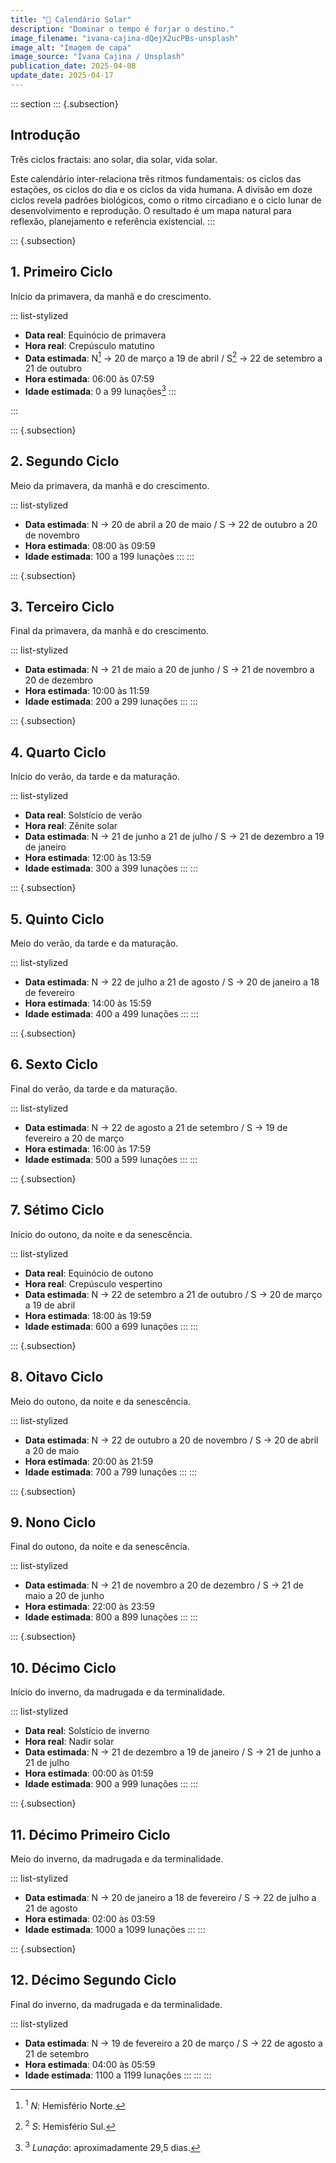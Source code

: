 ```yaml
---
title: "🌄 Calendário Solar"
description: "Dominar o tempo é forjar o destino."
image_filename: "ivana-cajina-dQejX2ucPBs-unsplash"
image_alt: "Imagem de capa"
image_source: "Ivana Cajina / Unsplash"
publication_date: 2025-04-08
update_date: 2025-04-17
---
```


::: section
::: {.subsection}
## Introdução
<p class="subheading">Três ciclos fractais: ano solar, dia solar, vida solar.</p>

Este calendário inter-relaciona três ritmos fundamentais: os ciclos das estações, os ciclos do dia e os ciclos da vida humana. A divisão em doze ciclos revela padrões biológicos, como o ritmo circadiano e o ciclo lunar de desenvolvimento e reprodução. O resultado é um mapa natural para reflexão, planejamento e referência existencial.
:::

::: {.subsection}
## 1. Primeiro Ciclo
<p class="subheading">Início da primavera, da manhã e do crescimento.</p>

::: list-stylized
* **Data real**: Equinócio de primavera
* **Hora real**: Crepúsculo matutino
* **Data estimada**: N[^1] → 20 de março a 19 de abril / S[^2] → 22 de setembro a 21 de outubro
* **Hora estimada**: 06:00 às 07:59
* **Idade estimada**: 0 a 99 lunações[^3]
:::

[^1]: <sup>1</sup> _N_: Hemisfério Norte.
[^2]: <sup>2</sup> _S_: Hemisfério Sul.
[^3]: <sup>3</sup> _Lunação_: aproximadamente 29,5 dias.

:::

::: {.subsection}
## 2. Segundo Ciclo
<p class="subheading">Meio da primavera, da manhã e do crescimento.</p>

::: list-stylized
* **Data estimada**: N → 20 de abril a 20 de maio / S → 22 de outubro a 20 de novembro
* **Hora estimada**: 08:00 às 09:59
* **Idade estimada**: 100 a 199 lunações
:::
:::

::: {.subsection}
## 3. Terceiro Ciclo
<p class="subheading">Final da primavera, da manhã e do crescimento.</p>

::: list-stylized
* **Data estimada**: N → 21 de maio a 20 de junho / S → 21 de novembro a 20 de dezembro
* **Hora estimada**: 10:00 às 11:59
* **Idade estimada**: 200 a 299 lunações
:::
:::

::: {.subsection}
## 4. Quarto Ciclo
<p class="subheading">Início do verão, da tarde e da maturação.</p>

::: list-stylized
* **Data real**: Solstício de verão
* **Hora real**: Zênite solar
* **Data estimada**: N → 21 de junho a 21 de julho / S → 21 de dezembro a 19 de janeiro
* **Hora estimada**: 12:00 às 13:59
* **Idade estimada**: 300 a 399 lunações
:::
:::

::: {.subsection}
## 5. Quinto Ciclo
<p class="subheading">Meio do verão, da tarde e da maturação.</p>

::: list-stylized
* **Data estimada**: N → 22 de julho a 21 de agosto / S → 20 de janeiro a 18 de fevereiro
* **Hora estimada**: 14:00 às 15:59
* **Idade estimada**: 400 a 499 lunações
:::
:::

::: {.subsection}
## 6. Sexto Ciclo
<p class="subheading">Final do verão, da tarde e da maturação.</p>

::: list-stylized
* **Data estimada**: N → 22 de agosto a 21 de setembro / S → 19 de fevereiro a 20 de março
* **Hora estimada**: 16:00 às 17:59
* **Idade estimada**: 500 a 599 lunações
:::
:::

::: {.subsection}
## 7. Sétimo Ciclo
<p class="subheading">Início do outono, da noite e da senescência.</p>

::: list-stylized
* **Data real**: Equinócio de outono
* **Hora real**: Crepúsculo vespertino
* **Data estimada**: N → 22 de setembro a 21 de outubro / S → 20 de março a 19 de abril
* **Hora estimada**: 18:00 às 19:59
* **Idade estimada**: 600 a 699 lunações
:::
:::

::: {.subsection}
## 8. Oitavo Ciclo
<p class="subheading">Meio do outono, da noite e da senescência.</p>

::: list-stylized
* **Data estimada**: N → 22 de outubro a 20 de novembro / S → 20 de abril a 20 de maio
* **Hora estimada**: 20:00 às 21:59
* **Idade estimada**: 700 a 799 lunações
:::
:::

::: {.subsection}
## 9. Nono Ciclo
<p class="subheading">Final do outono, da noite e da senescência.</p>

::: list-stylized
* **Data estimada**: N → 21 de novembro a 20 de dezembro / S → 21 de maio a 20 de junho
* **Hora estimada**: 22:00 às 23:59
* **Idade estimada**: 800 a 899 lunações
:::
:::

::: {.subsection}
## 10. Décimo Ciclo
<p class="subheading">Início do inverno, da madrugada e da terminalidade.</p>

::: list-stylized
* **Data real**: Solstício de inverno
* **Hora real**: Nadir solar
* **Data estimada**: N → 21 de dezembro a 19 de janeiro / S → 21 de junho a 21 de julho
* **Hora estimada**: 00:00 às 01:59
* **Idade estimada**: 900 a 999 lunações
:::
:::

::: {.subsection}
## 11. Décimo Primeiro Ciclo
<p class="subheading">Meio do inverno, da madrugada e da terminalidade.</p>

::: list-stylized
* **Data estimada**: N → 20 de janeiro a 18 de fevereiro / S → 22 de julho a 21 de agosto
* **Hora estimada**: 02:00 às 03:59
* **Idade estimada**: 1000 a 1099 lunações
:::
:::

::: {.subsection}
## 12. Décimo Segundo Ciclo
<p class="subheading">Final do inverno, da madrugada e da terminalidade.</p>

::: list-stylized
* **Data estimada**: N → 19 de fevereiro a 20 de março / S → 22 de agosto a 21 de setembro
* **Hora estimada**: 04:00 às 05:59
* **Idade estimada**: 1100 a 1199 lunações
:::
:::
:::
